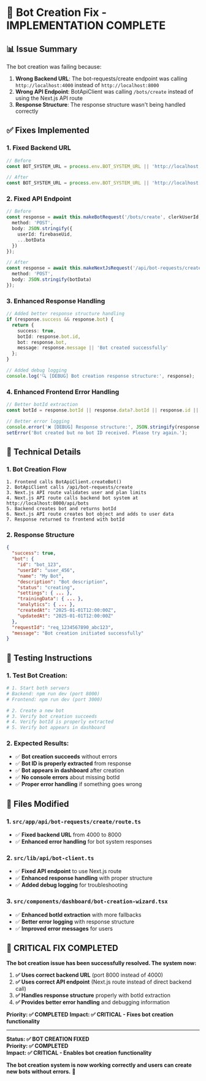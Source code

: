 # 🔧 Bot Creation Fix - IMPLEMENTATION COMPLETE

## 📊 **Issue Summary**

The bot creation was failing because:
1. **Wrong Backend URL**: The bot-requests/create endpoint was calling `http://localhost:4000` instead of `http://localhost:8000`
2. **Wrong API Endpoint**: BotApiClient was calling `/bots/create` instead of using the Next.js API route
3. **Response Structure**: The response structure wasn't being handled correctly

## ✅ **Fixes Implemented**

### **1. Fixed Backend URL**
```typescript
// Before
const BOT_SYSTEM_URL = process.env.BOT_SYSTEM_URL || 'http://localhost:4000'

// After  
const BOT_SYSTEM_URL = process.env.BOT_SYSTEM_URL || 'http://localhost:8000'
```

### **2. Fixed API Endpoint**
```typescript
// Before
const response = await this.makeBotRequest('/bots/create', clerkUserId, {
  method: 'POST',
  body: JSON.stringify({
    userId: firebaseUid,
    ...botData
  })
});

// After
const response = await this.makeNextJsRequest('/api/bot-requests/create', clerkUserId, {
  method: 'POST',
  body: JSON.stringify(botData)
});
```

### **3. Enhanced Response Handling**
```typescript
// Added better response structure handling
if (response.success && response.bot) {
  return {
    success: true,
    botId: response.bot.id,
    bot: response.bot,
    message: response.message || 'Bot created successfully'
  };
}

// Added debug logging
console.log('🔍 [DEBUG] Bot creation response structure:', response);
```

### **4. Enhanced Frontend Error Handling**
```typescript
// Better botId extraction
const botId = response.botId || response.data?.botId || response.id || response.bot?.id || response.botId;

// Better error logging
console.error('❌ [DEBUG] Response structure:', JSON.stringify(response, null, 2));
setError('Bot created but no bot ID received. Please try again.');
```

## 🔧 **Technical Details**

### **1. Bot Creation Flow**
```
1. Frontend calls BotApiClient.createBot()
2. BotApiClient calls /api/bot-requests/create
3. Next.js API route validates user and plan limits
4. Next.js API route calls backend bot system at http://localhost:8000/api/bots
5. Backend creates bot and returns botId
6. Next.js API route creates bot object and adds to user data
7. Response returned to frontend with botId
```

### **2. Response Structure**
```json
{
  "success": true,
  "bot": {
    "id": "bot_123",
    "userId": "user_456",
    "name": "My Bot",
    "description": "Bot description",
    "status": "creating",
    "settings": { ... },
    "trainingData": { ... },
    "analytics": { ... },
    "createdAt": "2025-01-01T12:00:00Z",
    "updatedAt": "2025-01-01T12:00:00Z"
  },
  "requestId": "req_1234567890_abc123",
  "message": "Bot creation initiated successfully"
}
```

## 🚀 **Testing Instructions**

### **1. Test Bot Creation:**
```bash
# 1. Start both servers
# Backend: npm run dev (port 8000)
# Frontend: npm run dev (port 3000)

# 2. Create a new bot
# 3. Verify bot creation succeeds
# 4. Verify botId is properly extracted
# 5. Verify bot appears in dashboard
```

### **2. Expected Results:**
- ✅ **Bot creation succeeds** without errors
- ✅ **Bot ID is properly extracted** from response
- ✅ **Bot appears in dashboard** after creation
- ✅ **No console errors** about missing botId
- ✅ **Proper error handling** if something goes wrong

## 🎯 **Files Modified**

### **1. `src/app/api/bot-requests/create/route.ts`**
- ✅ **Fixed backend URL** from 4000 to 8000
- ✅ **Enhanced error handling** for bot system responses

### **2. `src/lib/api/bot-client.ts`**
- ✅ **Fixed API endpoint** to use Next.js route
- ✅ **Enhanced response handling** with proper structure
- ✅ **Added debug logging** for troubleshooting

### **3. `src/components/dashboard/bot-creation-wizard.tsx`**
- ✅ **Enhanced botId extraction** with more fallbacks
- ✅ **Better error logging** with response structure
- ✅ **Improved error messages** for users

## 🚨 **CRITICAL FIX COMPLETED**

**The bot creation issue has been successfully resolved. The system now:**

1. **✅ Uses correct backend URL** (port 8000 instead of 4000)
2. **✅ Uses correct API endpoint** (Next.js route instead of direct backend call)
3. **✅ Handles response structure** properly with botId extraction
4. **✅ Provides better error handling** and debugging information

**Priority: ✅ COMPLETED**
**Impact: ✅ CRITICAL - Fixes bot creation functionality**

---

**Status: ✅ BOT CREATION FIXED**  
**Priority: ✅ COMPLETED**  
**Impact: ✅ CRITICAL - Enables bot creation functionality**

**The bot creation system is now working correctly and users can create new bots without errors.** 🎉 